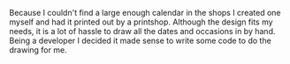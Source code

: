 
Because I couldn't find a large enough calendar in the shops I created one 
myself and had it printed out by a printshop. Although the design fits my needs, 
it is a lot of hassle to draw all the dates and occasions in by hand. Being a 
developer I decided it made sense to write some code to do the drawing for me.


